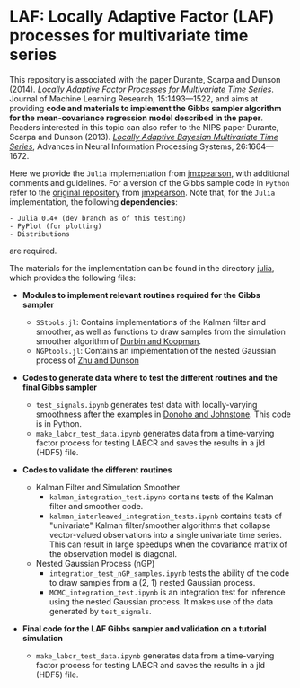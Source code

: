 # LAF: Locally Adaptive Factor (LAF) processes for multivariate time series

This repository is associated with the paper Durante, Scarpa and Dunson (2014). [*Locally Adaptive Factor Processes for Multivariate Time Series*](http://jmlr.org/papers/v15/durante14a.html). Journal of Machine Learning Research, 15:1493—1522, and aims at providing **code and materials to implement the Gibbs sampler algorithm for the mean-covariance regression model described in the paper**. Readers interested in this topic can also refer to the NIPS paper Durante, Scarpa and Dunson (2013). [*Locally Adaptive Bayesian Multivariate Time Series*](http://papers.nips.cc/paper/5115-locally-adaptive-bayesian-multivariate-time-series), Advances in Neural Information Processing Systems, 26:1664—1672.

Here we provide the `Julia` implementation from [jmxpearson](https://github.com/jmxpearson), with additional comments and guidelines. For a version of the Gibbs sample code in `Python` refer to the [original repository](https://github.com/jmxpearson/laf) from [jmxpearson](https://github.com/jmxpearson). Note that, for the `Julia` implementation, the following **dependencies**:

    - Julia 0.4+ (dev branch as of this testing)
    - PyPlot (for plotting)
    - Distributions

are required. 

The materials for the implementation can be found in the directory [julia](https://github.com/danieledurante/LAF/tree/master/julia), which provides the following files:

- **Modules to implement relevant routines required for the Gibbs sampler**
    - `SStools.jl`: Contains implementations of the Kalman filter and smoother, as well as functions to draw samples from the simulation smoother algorithm of [Durbin and Koopman](http://biomet.oxfordjournals.org/content/89/3/603.short).
    - `NGPtools.jl`: Contains an implementation of the nested Gaussian process of [Zhu and Dunson](http://amstat.tandfonline.com/doi/abs/10.1080/01621459.2013.838568#.VdsWUNNViko)

- **Codes to generate data where to test the different routines and the final Gibbs sampler**
    - `test_signals.ipynb` generates test data with locally-varying smoothness after the examples in [Donoho and Johnstone](http://biomet.oxfordjournals.org/content/81/3/425.short). This code is in Python.
    - `make_labcr_test_data.ipynb` generates data from a time-varying factor process for testing LABCR and saves the results in a jld (HDF5) file.

- **Codes to validate the different routines**
    - Kalman Filter and Simulation Smoother
        - `kalman_integration_test.ipynb` contains tests of the Kalman filter and smoother code.
        - `kalman_interleaved_integration_tests.ipynb` contains tests of "univariate" Kalman filter/smoother algorithms that collapse vector-valued observations into a single univariate time series. This can result in large speedups when the covariance matrix of the observation model is diagonal.
    - Nested Gaussian Process (nGP)
        - `integration_test_nGP_samples.ipynb` tests the ability of the code to draw samples from a (2, 1) nested Gaussian process.
        - `MCMC_integration_test.ipynb` is an integration test for inference using the nested Gaussian process. It makes use of the data generated by `test_signals`.

- **Final code for the LAF Gibbs sampler and validation on a tutorial simulation**
    - `make_labcr_test_data.ipynb` generates data from a time-varying factor process for testing LABCR and saves the results in a jld (HDF5) file.

